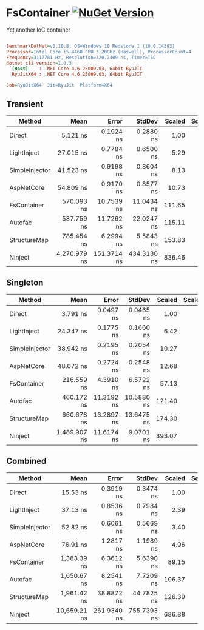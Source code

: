 # FsContainer [![NuGet Version](http://img.shields.io/nuget/v/Fs.Container.svg?style=flat)](https://www.nuget.org/packages/Fs.Container/) 
Yet another IoC container

``` ini

BenchmarkDotNet=v0.10.8, OS=Windows 10 Redstone 1 (10.0.14393)
Processor=Intel Core i5-4460 CPU 3.20GHz (Haswell), ProcessorCount=4
Frequency=3117781 Hz, Resolution=320.7409 ns, Timer=TSC
dotnet cli version=1.0.3
  [Host]    : .NET Core 4.6.25009.03, 64bit RyuJIT
  RyuJitX64 : .NET Core 4.6.25009.03, 64bit RyuJIT

Job=RyuJitX64  Jit=RyuJit  Platform=X64  

```
## Transient
 |         Method |         Mean |       Error |      StdDev | Scaled | ScaledSD |  Gen 0 |  Gen 1 |  Gen 2 | Allocated |
 |--------------- |-------------:|------------:|------------:|-------:|---------:|-------:|-------:|-------:|----------:|
 |         Direct |     5.121 ns |   0.1924 ns |   0.2880 ns |   1.00 |     0.00 | 0.0076 |      - |      - |      24 B |
 |    LightInject |    27.015 ns |   0.7784 ns |   0.6500 ns |   5.29 |     0.31 | 0.0076 |      - |      - |      24 B |
 | SimpleInjector |    41.523 ns |   0.9198 ns |   0.8604 ns |   8.13 |     0.47 | 0.0076 |      - |      - |      24 B |
 |     AspNetCore |    54.809 ns |   0.9170 ns |   0.8577 ns |  10.73 |     0.60 | 0.0075 |      - |      - |      24 B |
 |    FsContainer |   570.093 ns |  10.7539 ns |  11.0434 ns | 111.65 |     6.39 | 0.1040 |      - |      - |     327 B |
 |        Autofac |   587.759 ns |  11.7262 ns |  22.0247 ns | 115.11 |     7.55 | 0.2384 |      - |      - |     750 B |
 |   StructureMap |   785.454 ns |   6.2994 ns |   5.5843 ns | 153.83 |     8.38 | 0.3271 |      - |      - |    1029 B |
 |        Ninject | 4,270.979 ns | 151.3714 ns | 434.3130 ns | 836.46 |    96.04 | 0.6412 | 0.1567 | 0.0003 |    2023 B |
## Singleton
 |         Method |         Mean |      Error |     StdDev | Scaled | ScaledSD |  Gen 0 | Allocated |
 |--------------- |-------------:|-----------:|-----------:|-------:|---------:|-------:|----------:|
 |         Direct |     3.791 ns |  0.0497 ns |  0.0465 ns |   1.00 |     0.00 |      - |       0 B |
 |    LightInject |    24.347 ns |  0.1775 ns |  0.1660 ns |   6.42 |     0.09 |      - |       0 B |
 | SimpleInjector |    38.942 ns |  0.2195 ns |  0.2054 ns |  10.27 |     0.13 |      - |       0 B |
 |     AspNetCore |    48.072 ns |  0.2724 ns |  0.2548 ns |  12.68 |     0.16 |      - |       0 B |
 |    FsContainer |   216.559 ns |  4.3910 ns |  6.5722 ns |  57.13 |     1.84 | 0.0634 |     199 B |
 |        Autofac |   460.172 ns | 11.3192 ns | 10.5880 ns | 121.40 |     3.06 | 0.2031 |     638 B |
 |   StructureMap |   660.678 ns | 13.2897 ns | 13.6475 ns | 174.30 |     4.06 | 0.3557 |    1117 B |
 |        Ninject | 1,489.907 ns | 11.6174 ns |  9.0701 ns | 393.07 |     5.20 | 0.3376 |    1061 B |
## Combined
 |         Method |         Mean |       Error |      StdDev | Scaled | ScaledSD |  Gen 0 |  Gen 1 |  Gen 2 | Allocated |
 |--------------- |-------------:|------------:|------------:|-------:|---------:|-------:|-------:|-------:|----------:|
 |         Direct |     15.53 ns |   0.3919 ns |   0.3474 ns |   1.00 |     0.00 | 0.0178 |      - |      - |      56 B |
 |    LightInject |     37.13 ns |   0.8536 ns |   0.7984 ns |   2.39 |     0.07 | 0.0178 |      - |      - |      56 B |
 | SimpleInjector |     52.82 ns |   0.6061 ns |   0.5669 ns |   3.40 |     0.08 | 0.0178 |      - |      - |      56 B |
 |     AspNetCore |     76.91 ns |   1.2817 ns |   1.1989 ns |   4.96 |     0.13 | 0.0178 |      - |      - |      56 B |
 |    FsContainer |  1,383.39 ns |   6.3612 ns |   5.6390 ns |  89.15 |     1.93 | 0.2460 |      - |      - |     774 B |
 |        Autofac |  1,650.67 ns |   8.2541 ns |   7.7209 ns | 106.37 |     2.32 | 0.5741 |      - |      - |    1803 B |
 |   StructureMap |  1,961.42 ns |  38.8872 ns |  44.7825 ns | 126.39 |     3.90 | 0.6294 |      - |      - |    1978 B |
 |        Ninject | 10,659.21 ns | 261.9340 ns | 755.7393 ns | 686.88 |    50.62 | 1.7859 | 0.4425 | 0.0006 |    5650 B |
